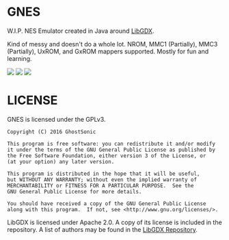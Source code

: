 # GNES

W.I.P. NES Emulator created in Java around [LibGDX](https://libgdx.badlogicgames.com/). 

Kind of messy and doesn't do a whole lot. NROM, MMC1 (Partially), MMC3 (Partially),  UxROM, and GxROM mappers supported. Mostly for fun and learning.

![](http://i.imgur.com/tFf7o81.png) ![](http://i.imgur.com/Iw47f7O.png) ![](http://i.imgur.com/HUtAB7b.png)

# LICENSE

GNES is licensed under the GPLv3.

    Copyright (C) 2016 GhostSonic

    This program is free software: you can redistribute it and/or modify
    it under the terms of the GNU General Public License as published by
    the Free Software Foundation, either version 3 of the License, or
    (at your option) any later version.

    This program is distributed in the hope that it will be useful,
    but WITHOUT ANY WARRANTY; without even the implied warranty of
    MERCHANTABILITY or FITNESS FOR A PARTICULAR PURPOSE.  See the
    GNU General Public License for more details.

    You should have received a copy of the GNU General Public License
    along with this program.  If not, see <http://www.gnu.org/licenses/>.
	
LibGDX is licensed under Apache 2.0. A copy of its license is included in the repository. A list of authors may be found in the [LibGDX Repository](https://github.com/libgdx/libgdx).